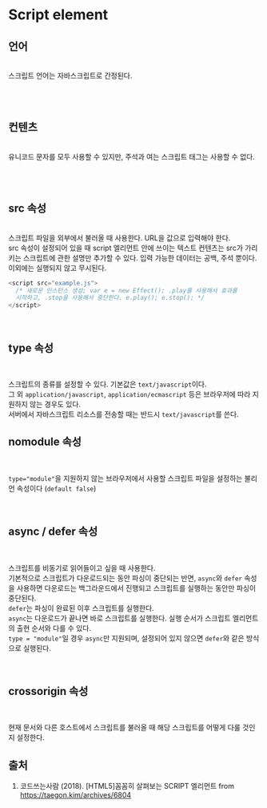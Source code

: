 # Script element

## 언어

<br>
스크립트 언어는 자바스크립트로 간정된다.

<br><br>

## 컨텐츠

<br>
유니코드 문자를 모두 사용할 수 있지만, 주석과 여는 스크립트 태그는 사용할 수 없다.

<br><br>

## src 속성

<br>
스크립트 파일을 외부에서 불러올 때 사용한다. URL을 값으로 입력해야 한다. <br>
src 속성이 설정되어 있을 때 script 엘리먼트 안에 쓰이는 텍스트 컨텐츠는 src가 가리키는 스크립트에 관한 설명만 추가할 수 있다. 입력 가능한 데이터는 공백, 주석 뿐이다. 이외에는 실행되지 않고 무시된다.

```javascript
<script src="example.js">
  /* 새로운 인스턴스 생성; var e = new Effect(); .play를 사용해서 효과를
  시작하고, .stop을 사용해서 중단한다. e.play(); e.stop(); */
</script>
```

<br>

## type 속성

<br>

스크립트의 종류를 설정할 수 있다. 기본값은 `text/javascript`이다. <br>
그 외 `application/javascript`, `application/ecmascript` 등은 브라우저에 따라 지원하지 않는 경우도 있다. <br>
서버에서 자바스크립트 리소스를 전송할 때는 반드시 `text/javascript`를 쓴다.

## nomodule 속성

<br>

`type="module"`을 지원하지 않는 브라우저에서 사용할 스크립트 파일을 설정하는 불리언 속성이다 (`default false`)

<br>

## async / defer 속성

<br>

스크립트를 비동기로 읽어들이고 싶을 때 사용한다. <br>
기본적으로 스크립트가 다운로드되는 동안 파싱이 중단되는 반면, `async`와 `defer` 속성을 사용하면 다운로드는 백그라운드에서 진행되고 스크립트를 실행하는 동안만 파싱이 중단된다. <br>
`defer`는 파싱이 완료된 이후 스크립트를 실행한다. <br>
`async`는 다운로드가 끝나면 바로 스크립트를 실행한다. 실행 순서가 스크립트 엘리먼트의 출현 순서와 다를 수 있다. <br>
`type = "module"`일 경우 `async`만 지원되며, 설정되어 있지 않으면 `defer`와 같은 방식으로 실행된다.

<br>

## crossorigin 속성

<br>

현재 문서와 다른 호스트에서 스크립트를 불러올 때 해당 스크립트를 어떻게 다룰 것인지 설정한다.

## 출처

1. 코드쓰는사람 (2018). [HTML5]꼼꼼히 살펴보는 SCRIPT 엘리먼트 from https://taegon.kim/archives/6804
